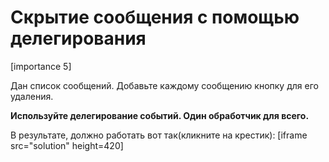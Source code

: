 # Скрытие сообщения с помощью делегирования

[importance 5]

Дан список сообщений. Добавьте каждому сообщению кнопку для его удаления.

**Используйте делегирование событий. Один обработчик для всего.**

В результате, должно работать вот так(кликните на крестик):
[iframe src="solution" height=420]

